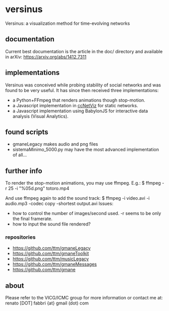 # versinus
Versinus: a visualization method for time-evolving networks

## documentation
Current best documentation is the article in the doc/ directory and available in arXiv: https://arxiv.org/abs/1412.7311

## implementations
Versinus was conceived while probing stability of social networks
and was found to be very useful.
It has since then received three implementations:
* a Python+FFmpeg that renders animations though stop-motion.
* a Javascript implementation in [ccNetViz](https://github.com/HelikarLab/ccNetViz) for static networks.
* a Javascript implementation using BabylonJS for interactive data analysis (Visual Analytics).

## found scripts
* gmaneLegacy makes audio and png files
* sistemaMinimo_5000.py may have the most advanced implementation of all...

## further info
To render the stop-motion animations, you may use ffmpeg. E.g.:
$ ffmpeg -r 25 -i "%05d.png" totoro.mp4

And use ffmpeg again to add the sound track:
$ ffmpeg -i video.avi -i audio.mp3 -codec copy -shortest output.avi
Issues:
* how to control the number of images/second used. -r seems to be only the final framerate.
* how to input the sound file rendered?

### repositories
* https://github.com/ttm/gmaneLegacy
* https://github.com/ttm/gmaneToolkit
* https://github.com/ttm/musicLegacy
* https://github.com/ttm/gmaneMessages
* https://github.com/ttm/gmane


## about
Please refer to the VICG/ICMC group for more information or contact me at:
renato [DOT] fabbri {at} gmail (dot) com

